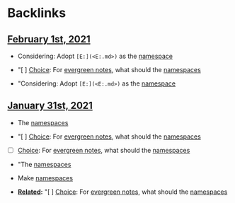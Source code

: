 
# Backlinks
## [February 1st, 2021](<February 1st, 2021.md>)
- Considering: Adopt `[E:](<E:.md>)` as the [namespace]([namespaces](<namespaces.md>))

- "[ ] [Choice](<Choice.md>): For [evergreen notes](<evergreen notes.md>), what should the [namespaces](<namespaces.md>)

- "Considering: Adopt `[E:](<E:.md>)` as the [namespace]([namespaces](<namespaces.md>))

## [January 31st, 2021](<January 31st, 2021.md>)
- The [namespaces]([namespaces](<namespaces.md>))

- "[ ] [Choice](<Choice.md>): For [evergreen notes](<evergreen notes.md>), what should the [namespaces](<namespaces.md>)

- [ ] [Choice](<Choice.md>): For [evergreen notes](<evergreen notes.md>), what should the [namespaces](<namespaces.md>)

- "The [namespaces]([namespaces](<namespaces.md>))

- Make [namespaces](<namespaces.md>)

- **[Related](<Related.md>):** "[ ] [Choice](<Choice.md>): For [evergreen notes](<evergreen notes.md>), what should the [namespaces](<namespaces.md>)

